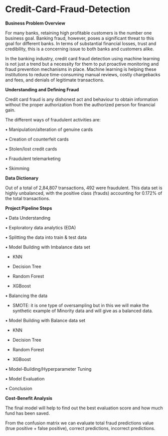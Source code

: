 # Credit-Card-Fraud-Detection


**Business Problem Overview**

For many banks, retaining high profitable customers is the number one business goal. Banking fraud, however, poses a significant threat to this goal for different banks. In terms of substantial financial losses, trust and credibility, this is a concerning issue to both banks and customers alike.

In the banking industry, credit card fraud detection using machine learning is not just a trend but a necessity for them to put proactive monitoring and fraud prevention mechanisms in place. Machine learning is helping these institutions to reduce time-consuming manual reviews, costly chargebacks and fees, and denials of legitimate transactions.

**Understanding and Defining Fraud**

Credit card fraud is any dishonest act and behaviour to obtain information without the proper authorization from the authorized person for financial gain.

The different ways of fraudulent activities are:

• Manipulation/alteration of genuine cards

• Creation of counterfeit cards

• Stolen/lost credit cards

• Fraudulent telemarketing

• Skimming

**Data Dictionary**

Out of a total of 2,84,807 transactions, 492 were fraudulent. This data set is highly unbalanced, with the positive class (frauds) accounting for 0.172% of the total transactions.

**Project Pipeline Steps**

• Data Understanding

• Exploratory data analytics (EDA)

• Splitting the data into train &amp; test data

• Model Building with Imbalance data set

- KNN

- Decision Tree

- Random Forest

- XGBoost

• Balancing the data

- SMOTE: it is one type of oversampling but in this we will make the synthetic example of Minority data and will give as a balanced data.

• Model Building with Balance data set

- KNN

- Decision Tree

- Random Forest

- XGBoost

• Model-Building/Hyperparameter Tuning

• Model Evaluation

• Conclusion

**Cost-Benefit Analysis**

The final model will help to find out the best evaluation score and how much fund has been saved.

From the confusion matrix we can evaluate total fraud predictions value (true positive + false positive), correct predictions, incorrect predictions.

